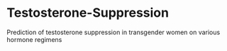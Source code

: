 # Testosterone-Suppression
Prediction of testosterone suppression in transgender women on various hormone regimens

